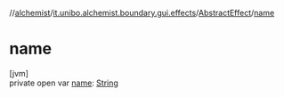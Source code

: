 //[alchemist](../../../index.md)/[it.unibo.alchemist.boundary.gui.effects](../index.md)/[AbstractEffect](index.md)/[name](name.md)

# name

[jvm]\
private open var [name](name.md): [String](https://docs.oracle.com/javase/8/docs/api/java/lang/String.html)
